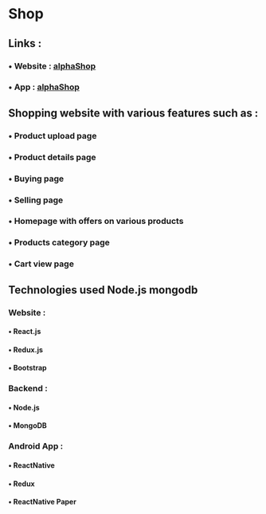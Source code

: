 # Shop
## Links :
### • Website : [alphaShop](https://alphashop-1f940.web.app/)
### • App : [alphaShop](https://github.com/Team-AlphaBits/Shop/raw/master/app/Shop/assets/app-release.apk)
## Shopping website with various features such as : 
###  • Product upload page
###  • Product details page
###  • Buying page
###  • Selling page
###  • Homepage with offers on various products
###  • Products category page
###  • Cart view page

## Technologies used Node.js mongodb
### Website : 
#### • React.js
#### • Redux.js
#### • Bootstrap

### Backend : 
#### • Node.js
#### • MongoDB

### Android App : 
#### • ReactNative
#### • Redux
#### • ReactNative Paper
